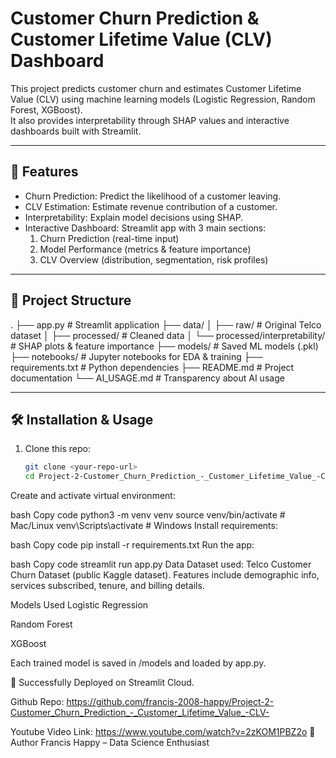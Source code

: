 # Customer Churn Prediction & Customer Lifetime Value (CLV) Dashboard


This project predicts customer churn and estimates Customer Lifetime Value (CLV) using machine learning models (Logistic Regression, Random Forest, XGBoost).  
It also provides interpretability through SHAP values and interactive dashboards built with Streamlit.

---

## 🚀 Features
- Churn Prediction: Predict the likelihood of a customer leaving.
- CLV Estimation: Estimate revenue contribution of a customer.
- Interpretability: Explain model decisions using SHAP.
- Interactive Dashboard: Streamlit app with 3 main sections:
  1. Churn Prediction (real-time input)
  2. Model Performance (metrics & feature importance)
  3. CLV Overview (distribution, segmentation, risk profiles)

---

## 📂 Project Structure
.
├── app.py # Streamlit application
├── data/
│ ├── raw/ # Original Telco dataset
│ ├── processed/ # Cleaned data
│ └── processed/interpretability/ # SHAP plots & feature importance
├── models/ # Saved ML models (.pkl)
├── notebooks/ # Jupyter notebooks for EDA & training
├── requirements.txt # Python dependencies
├── README.md # Project documentation
└── AI_USAGE.md # Transparency about AI usage



---

## 🛠️ Installation & Usage
1. Clone this repo:
   ```bash
   git clone <your-repo-url>
   cd Project-2-Customer_Churn_Prediction_-_Customer_Lifetime_Value_-CLV-
Create and activate virtual environment:

bash
Copy code
python3 -m venv venv
source venv/bin/activate   # Mac/Linux
venv\Scripts\activate      # Windows
Install requirements:

bash
Copy code
pip install -r requirements.txt
Run the app:

bash
Copy code
streamlit run app.py
Data
Dataset used: Telco Customer Churn Dataset (public Kaggle dataset).
Features include demographic info, services subscribed, tenure, and billing details.

Models Used
Logistic Regression

Random Forest

XGBoost

Each trained model is saved in /models and loaded by app.py.


📌 
Successfully Deployed on Streamlit Cloud.



Github Repo:
https://github.com/francis-2008-happy/Project-2-Customer_Churn_Prediction_-_Customer_Lifetime_Value_-CLV-

Youtube Video Link:
https://www.youtube.com/watch?v=2zKOM1PBZ2o
👤 Author
Francis Happy – Data Science Enthusiast


